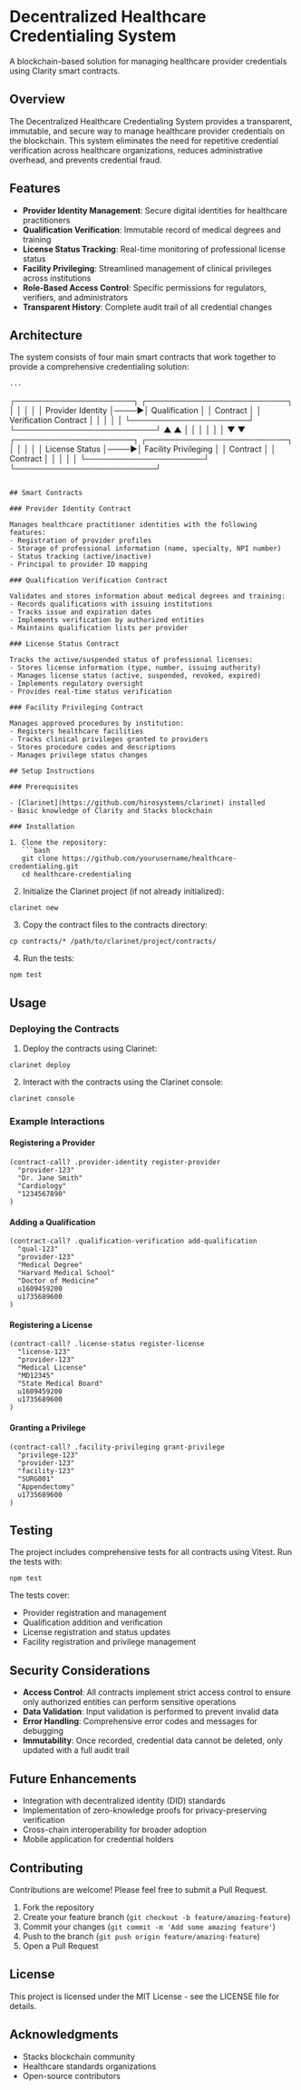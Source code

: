 # Decentralized Healthcare Credentialing System

A blockchain-based solution for managing healthcare provider credentials using Clarity smart contracts.

## Overview

The Decentralized Healthcare Credentialing System provides a transparent, immutable, and secure way to manage healthcare provider credentials on the blockchain. This system eliminates the need for repetitive credential verification across healthcare organizations, reduces administrative overhead, and prevents credential fraud.

## Features


- **Provider Identity Management**: Secure digital identities for healthcare practitioners
- **Qualification Verification**: Immutable record of medical degrees and training
- **License Status Tracking**: Real-time monitoring of professional license status
- **Facility Privileging**: Streamlined management of clinical privileges across institutions
- **Role-Based Access Control**: Specific permissions for regulators, verifiers, and administrators
- **Transparent History**: Complete audit trail of all credential changes

## Architecture

The system consists of four main smart contracts that work together to provide a comprehensive credentialing solution:

```markdown project="Healthcare Credentialing System" file="README.md"
...
```

┌─────────────────────┐     ┌─────────────────────────┐
│                     │     │                         │
│  Provider Identity  │────▶│ Qualification           │
│  Contract           │     │ Verification Contract   │
│                     │     │                         │
└─────────────────────┘     └─────────────────────────┘
▲                              ▲
│                              │
│                              │
│                              │
▼                              ▼
┌─────────────────────┐     ┌─────────────────────────┐
│                     │     │                         │
│  License Status     │────▶│ Facility Privileging    │
│  Contract           │     │ Contract                │
│                     │     │                         │
└─────────────────────┘     └─────────────────────────┘

```plaintext

## Smart Contracts

### Provider Identity Contract

Manages healthcare practitioner identities with the following features:
- Registration of provider profiles
- Storage of professional information (name, specialty, NPI number)
- Status tracking (active/inactive)
- Principal to provider ID mapping

### Qualification Verification Contract

Validates and stores information about medical degrees and training:
- Records qualifications with issuing institutions
- Tracks issue and expiration dates
- Implements verification by authorized entities
- Maintains qualification lists per provider

### License Status Contract

Tracks the active/suspended status of professional licenses:
- Stores license information (type, number, issuing authority)
- Manages license status (active, suspended, revoked, expired)
- Implements regulatory oversight
- Provides real-time status verification

### Facility Privileging Contract

Manages approved procedures by institution:
- Registers healthcare facilities
- Tracks clinical privileges granted to providers
- Stores procedure codes and descriptions
- Manages privilege status changes

## Setup Instructions

### Prerequisites

- [Clarinet](https://github.com/hirosystems/clarinet) installed
- Basic knowledge of Clarity and Stacks blockchain

### Installation

1. Clone the repository:
   ```bash
   git clone https://github.com/yourusername/healthcare-credentialing.git
   cd healthcare-credentialing
```

2. Initialize the Clarinet project (if not already initialized):

```shellscript
clarinet new
```


3. Copy the contract files to the contracts directory:

```shellscript
cp contracts/* /path/to/clarinet/project/contracts/
```


4. Run the tests:

```shellscript
npm test
```




## Usage

### Deploying the Contracts

1. Deploy the contracts using Clarinet:

```shellscript
clarinet deploy
```


2. Interact with the contracts using the Clarinet console:

```shellscript
clarinet console
```




### Example Interactions

#### Registering a Provider

```plaintext
(contract-call? .provider-identity register-provider 
  "provider-123" 
  "Dr. Jane Smith" 
  "Cardiology" 
  "1234567890"
)
```

#### Adding a Qualification

```plaintext
(contract-call? .qualification-verification add-qualification 
  "qual-123" 
  "provider-123" 
  "Medical Degree" 
  "Harvard Medical School" 
  "Doctor of Medicine" 
  u1609459200 
  u1735689600
)
```

#### Registering a License

```plaintext
(contract-call? .license-status register-license 
  "license-123" 
  "provider-123" 
  "Medical License" 
  "MD12345" 
  "State Medical Board" 
  u1609459200 
  u1735689600
)
```

#### Granting a Privilege

```plaintext
(contract-call? .facility-privileging grant-privilege 
  "privilege-123" 
  "provider-123" 
  "facility-123" 
  "SURG001" 
  "Appendectomy" 
  u1735689600
)
```

## Testing

The project includes comprehensive tests for all contracts using Vitest. Run the tests with:

```shellscript
npm test
```

The tests cover:

- Provider registration and management
- Qualification addition and verification
- License registration and status updates
- Facility registration and privilege management


## Security Considerations

- **Access Control**: All contracts implement strict access control to ensure only authorized entities can perform sensitive operations
- **Data Validation**: Input validation is performed to prevent invalid data
- **Error Handling**: Comprehensive error codes and messages for debugging
- **Immutability**: Once recorded, credential data cannot be deleted, only updated with a full audit trail


## Future Enhancements

- Integration with decentralized identity (DID) standards
- Implementation of zero-knowledge proofs for privacy-preserving verification
- Cross-chain interoperability for broader adoption
- Mobile application for credential holders


## Contributing

Contributions are welcome! Please feel free to submit a Pull Request.

1. Fork the repository
2. Create your feature branch (`git checkout -b feature/amazing-feature`)
3. Commit your changes (`git commit -m 'Add some amazing feature'`)
4. Push to the branch (`git push origin feature/amazing-feature`)
5. Open a Pull Request


## License

This project is licensed under the MIT License - see the LICENSE file for details.

## Acknowledgments

- Stacks blockchain community
- Healthcare standards organizations
- Open-source contributors


```plaintext

```
